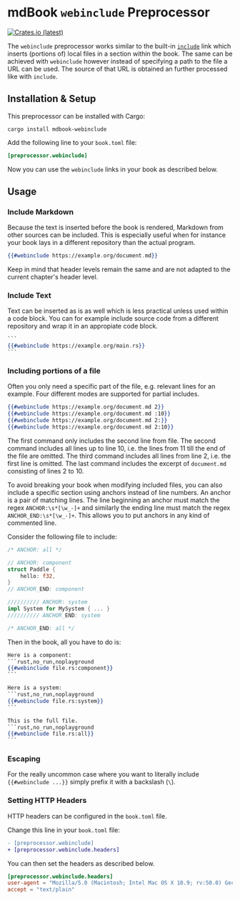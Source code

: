 # mdBook `webinclude` Preprocessor

[![Crates.io (latest)](https://img.shields.io/crates/dv/mdbook-webinclude)](https://crates.io/crates/mdbook-webinclude)

The `webinclude` preprocessor works similar to the built-in
[`include`](https://rust-lang.github.io/mdBook/format/mdbook.html#including-files)
link which inserts (portions of) local files in a section within the book. The same
can be achieved with `webinclude` however instead of specifying a path to the file
a URL can be used. The source of that URL is obtained an further processed like
with `include`.


## Installation & Setup

This preprocessor can be installed with Cargo:

```console
cargo install mdbook-webinclude
```

Add the following line to your `book.toml` file:

```toml
[preprocessor.webinclude]
```

Now you can use the `webinclude` links in your book as described below.


## Usage

### Include Markdown

Because the text is inserted before the book is rendered, Markdown from other
sources can be included. This is especially useful when for instance your book
lays in a different repository than the actual program.

```hbs
{{#webinclude https://example.org/document.md}}
```

<div class="warning">
Keep in mind that header levels remain the same and are not adapted to the current
chapter's header level.
</div>


### Include Text

Text can be inserted as is as well which is less practical unless used within a
code block. You can for example include source code from a different repository
and wrap it in an appropiate code block.

````hbs
```
{{#webinclude https://example.org/main.rs}}
```
````

### Including portions of a file

Often you only need a specific part of the file, e.g. relevant lines for an
example. Four different modes  are supported for partial includes.

```hbs
{{#webinclude https://example.org/document.md 2}}
{{#webinclude https://example.org/document.md :10}}
{{#webinclude https://example.org/document.md 2:}}
{{#webinclude https://example.org/document.md 2:10}}
```

The first command only includes the second line from file. The second
command includes all lines up to line 10, i.e. the lines from 11 till the end of
the file are omitted. The third command includes all lines from line 2, i.e. the
first line is omitted. The last command includes the excerpt of `document.md`
consisting of lines 2 to 10.

To avoid breaking your book when modifying included files, you can also
include a specific section using anchors instead of line numbers.
An anchor is a pair of matching lines. The line beginning an anchor must
match the regex `ANCHOR:\s*[\w_-]+` and similarly the ending line must match
the regex `ANCHOR_END:\s*[\w_-]+`. This allows you to put anchors in
any kind of commented line.

Consider the following file to include:

```rust
/* ANCHOR: all */

// ANCHOR: component
struct Paddle {
    hello: f32,
}
// ANCHOR_END: component

////////// ANCHOR: system
impl System for MySystem { ... }
////////// ANCHOR_END: system

/* ANCHOR_END: all */
```

Then in the book, all you have to do is:

````hbs
Here is a component:
```rust,no_run,noplayground
{{#webinclude file.rs:component}}
```

Here is a system:
```rust,no_run,noplayground
{{#webinclude file.rs:system}}
```

This is the full file.
```rust,no_run,noplayground
{{#webinclude file.rs:all}}
```
````


### Escaping

For the really uncommon case where you want to literally include
`{{#webinclude ...}}` simply prefix it with a backslash (`\`).


### Setting HTTP Headers

HTTP headers can be configured in the `book.toml` file.

Change this line in your `book.toml` file:

```diff
- [preprocessor.webinclude]
+ [preprocessor.webinclude.headers]
```

You can then set the headers as described below.

```toml
[preprocessor.webinclude.headers]
user-agent = "Mozilla/5.0 (Macintosh; Intel Mac OS X 10.9; rv:50.0) Gecko/20100101 Firefox/50.0"
accept = "text/plain"
```
